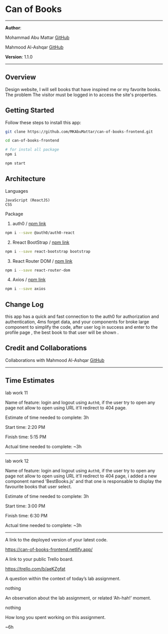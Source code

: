 # Can of Books

***

**Author**: 

Mohammad Abu Mattar [GitHub](https://github.com/MKAbuMattar/)

Mahmood Al-Ashqar [GitHub](https://github.com/mahmood-alashqar)

**Version**: 1.1.0
<!-- (increment the patch/fix version number if you make more commits past your first submission) -->

***

## Overview
<!-- Provide a high level overview of what this application is and why you are building it, beyond the fact that it's an assignment for this class. (i.e. What's your problem domain?) -->

Design website, I will sell books that have inspired me or my favorite books. The problem The visitor must be logged in to access the site's properties.

## Getting Started
<!-- What are the steps that a user must take in order to build this app on their own machine and get it running? -->

Follow these steps to install this app:

```bash
git clone https://github.com/MKAbuMattar/can-of-books-frontend.git

cd can-of-books-frontend

# for instal all package
npm i

npm start
```

## Architecture
<!-- Provide a detailed description of the application design. What technologies (languages, libraries, etc) you're using, and any other relevant design information. -->

Languages
```
JavaScript (ReactJS)
CSS
```

Package

1. auth0 / [npm link](https://www.npmjs.com/package/@auth0/auth0-react)

```bash
npm i --save @auth0/auth0-react
```

2. Rreact BootStrap / [npm link](https://www.npmjs.com/package/react-bootstrap)

```bash
npm i --save react-bootstrap bootstrap
```

3. React Router DOM / [npm link](https://www.npmjs.com/package/react-router-dom)

```bash
npm i --save react-router-dom
```

4. Axios / [npm link](https://www.npmjs.com/package/axios)

```bash
npm i --save axios
```

## Change Log
<!-- Use this area to document the iterative changes made to your application as each feature is successfully implemented. Use time stamps. Here's an example:

01-01-2001 4:59pm - Application now has a fully-functional express server, with a GET route for the location resource. -->

this app has a quick and fast connection to the auth0 for authorization and authentication, 4ms forget data, and your components for broke large component to simplify the code,
after user log in success and  enter to the profile page , the best book to that user will be shown .


## Credit and Collaborations
<!-- Give credit (and a link) to other people or resources that helped you build this application. -->

Collaborations with Mahmood Al-Ashqar [GitHub](https://github.com/mahmood-alashqar)

***

## Time Estimates

lab work 11

Name of feature: login and logout using `Auth0`, if the user try to open any page not allow to open using URL it'll redirect to 404 page.

Estimate of time needed to complete: 3h

Start time: 2:20 PM

Finish time: 5:15 PM

Actual time needed to complete: ~3h

***

lab work 12

Name of feature: login and logout using `Auth0`, if the user try to open any page not allow to open using URL it'll redirect to 404 page,
i added a new component named 'BestBooks.js' and that one is responsable to display the favourite books that user select.


Estimate of time needed to complete: 3h

Start time: 3:00 PM

Finish time: 6:30 PM

Actual time needed to complete: ~3h

***


A link to the deployed version of your latest code.

https://can-of-books-frontend.netlify.app/

A link to your public Trello board.

https://trello.com/b/aeKZgfat

A question within the context of today’s lab assignment.

nothing

An observation about the lab assignment, or related ‘Ah-hah!’ moment.

nothing

How long you spent working on this assignment.

~6h
